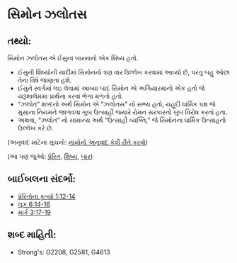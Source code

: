 # સિમોન ઝલોતસ 

## તથ્યો: 

સિમોન ઝલોતસ એ ઈસુના બારમાનો એક શિષ્ય હતો.

* ઈસુની શિષ્યોની યાદીમાં સિમોનનો ત્રણ વાર ઉલ્લેખ કરવામાં આવ્યો છે, પરંતુ બહુ ઓછા તેના વિષે જાણતા હશે.
* ઈસુને સ્વર્ગમાં લઇ લેવામાં આવ્યા બાદ સિમોન એ અગિયારમાનો એક હતો જે યરૂશાલેમમા પ્રાર્થના કરવા ભેગા મળતો હતો.
* “ઝલોત” શબ્દનો અર્થ સિમોન એ “ઝલોતસ” નો સભ્ય હતો, યહૂદી ધાર્મિક પક્ષ જે મુસાના નિયમને જાળવવા ખુબ ઉત્સાહી જ્યારે રોમન સરકારનો ખુબ વિરોધ કરતાં હતા.
* અથવા, “ઝલોત” નો સામાન્ય અર્થ “ઉત્સાહી વ્યક્તિ,” જે સિમોનના ધાર્મિક ઉત્સાહનો ઉલ્લેખ કરે છે.

(અનુવાદ માટેના સૂચનો: [નામોનો અનુવાદ કેવી રીતે કરવો](rc://gu/ta/man/translate/translate-names))

(આ પણ જુઓ: [પ્રેરિત](../kt/apostle.md), [શિષ્ય](../kt/disciple.md), [બાર](../kt/thetwelve.md))

## બાઈબલના સંદર્ભો: 

* [પ્રેરિતોના કૃત્યો 1:12-14](rc://gu/tn/help/act/01/12)
* [લૂક 6:14-16](rc://gu/tn/help/luk/06/14)
* [માર્ક 3:17-19](rc://gu/tn/help/mrk/03/17)

## શબ્દ માહિતી: 

* Strong's: G2208, G2581, G4613
